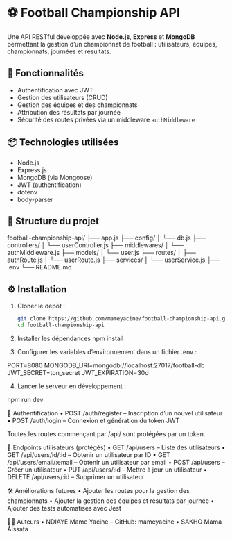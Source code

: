 # ⚽ Football Championship API

Une API RESTful développée avec **Node.js**, **Express** et **MongoDB** permettant la gestion d’un championnat de football : utilisateurs, équipes, championnats, journées et résultats.

## 🚀 Fonctionnalités

- Authentification avec JWT
- Gestion des utilisateurs (CRUD)
- Gestion des équipes et des championnats
- Attribution des résultats par journée
- Sécurité des routes privées via un middleware `authMiddleware`

## 📦 Technologies utilisées

- Node.js
- Express.js
- MongoDB (via Mongoose)
- JWT (authentification)
- dotenv
- body-parser

## 📁 Structure du projet
football-championship-api/
├── app.js
├── config/
│   └── db.js
├── controllers/
│   └── userController.js
├── middlewares/
│   └── authMiddleware.js
├── models/
│   └── user.js
├── routes/
│   ├── authRoute.js
│   └── userRoute.js
├── services/
│   └── userService.js
├── .env
└── README.md


## ⚙️ Installation

1. Cloner le dépôt :
   ```bash
   git clone https://github.com/mameyacine/football-championship-api.git
   cd football-championship-api


2. Installer les dépendances
npm install

3.	Configurer les variables d’environnement dans un fichier .env :

PORT=8080
MONGODB_URI=mongodb://localhost:27017/football-db
JWT_SECRET=ton_secret
JWT_EXPIRATION=30d

4.	Lancer le serveur en développement :

npm run dev

🔐 Authentification
	•	POST /auth/register – Inscription d’un nouvel utilisateur
	•	POST /auth/login – Connexion et génération du token JWT

Toutes les routes commençant par /api/ sont protégées par un token.

📮 Endpoints utilisateurs (protégés)
	•	GET /api/users – Liste des utilisateurs
	•	GET /api/users/id/:id – Obtenir un utilisateur par ID
	•	GET /api/users/email/:email – Obtenir un utilisateur par email
	•	POST /api/users – Créer un utilisateur
	•	PUT /api/users/:id – Mettre à jour un utilisateur
	•	DELETE /api/users/:id – Supprimer un utilisateur

🛠 Améliorations futures
	•	Ajouter les routes pour la gestion des championnats
	•	Ajouter la gestion des équipes et résultats par journée
	•	Ajouter des tests automatisés avec Jest

👨‍💻 Auteurs 
	•	NDIAYE Mame Yacine – GitHub: mameyacine
    •   SAKHO Mama Aissata
